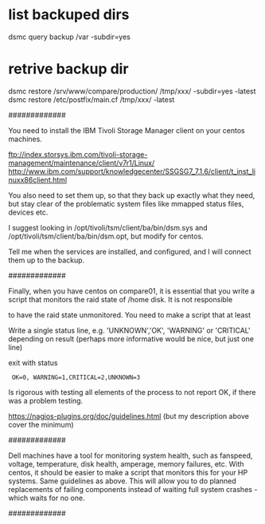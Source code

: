# list backuped dirs
dsmc query backup /var -subdir=yes

# retrive backup dir
dsmc restore /srv/www/compare/production/ /tmp/xxx/ -subdir=yes -latest
dsmc restore /etc/postfix/main.cf /tmp/xxx/ -latest

#############

You need to install the IBM Tivoli Storage Manager client on your centos machines.

ftp://index.storsys.ibm.com/tivoli-storage-management/maintenance/client/v7r1/Linux/
http://www.ibm.com/support/knowledgecenter/SSGSG7_7.1.6/client/t_inst_linuxx86client.html

You also need to set them up, so that they back up exactly what they need, but stay clear of the problematic system files like mmapped status files, devices etc.

I suggest looking in /opt/tivoli/tsm/client/ba/bin/dsm.sys and /opt/tivoli/tsm/client/ba/bin/dsm.opt, but modify for centos.

Tell me when the services are installed, and configured, and I will connect them up to the backup.

#############

Finally, when you have centos on compare01, it is essential that you write a script that monitors the raid state of /home disk. It is not responsible

to have the raid state unmonitored. You need to make a script that at least

  Write a single status line, e.g. 'UNKNOWN','OK', 'WARNING' or 'CRITICAL' depending on result (perhaps more informative would be nice, but just one line)

  exit with status

     OK=0, WARNING=1,CRITICAL=2,UNKNOWN=3

 Is rigorous with testing all elements of the process to not report OK, if there was a problem testing.

https://nagios-plugins.org/doc/guidelines.html (but my description above cover the minimum)

#############

Dell machines have a tool for monitoring system health, such as fanspeed, voltage, temperature, disk health, amperage, memory failures, etc.
With centos, it should be easier to make a script that monitors this for your HP systems. Same guidelines as above.
This will allow you to do planned replacements of failing components instead of waiting full system crashes - which waits for no one.

#############

